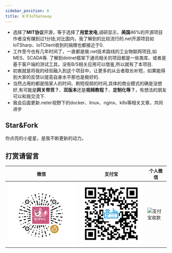 ```yaml
---
sidebar_position: 0
title: 关于IoTGateway
---
```


* 选择了**MIT协议**开源，等于选择了**用爱发电**,调研显示，**美国**46%的开源项目作者没有赚到过1分钱;对比国内，我了解到的比较流行的.net开源项目如IoTSharp、IoTClient收到的捐赠也都接近于0.
* 工作至今也有几年时间了，一直都是做.net技术路线的工业物联网项目,如MES、SCADA等.
  了解到dotnet框架下通讯相关的项目都是一些类库、或者是基于客户端的测试工具，没有B/S相关应用可以借鉴,所以就有了本项目.
* 初衷就是将我的经验融入到这个项目中，让更多的从业者取长补短，如果能得到大家的反馈以提高自身水平那也是极好的.
* 当然占用的都是陪家人的时间、刷短视频的时间,具体的商业模式的确是没想好,有可能是**网关带货？**、**双版本**还是**视频教程？**、**定制化等？**，有想法的朋友可以和我交流下.
* 我会后面更新.neter视野下的docker、linux、nginx、k8s等相关文章，共同进步

## Star&Fork
你点亮的小星星，是我不断更新的动力。

## 打赏请留言
|   微信 |   支付宝  |   个人微信  |
| ------ | ---- |---- |
| ![微信赞赏](./images/wx-pay.jpg) | ![支付宝收款](./images/ali-pay.png) | ![支付宝收款](../../00000-iotgateway-docs/static/img/wxgroup.png) |

